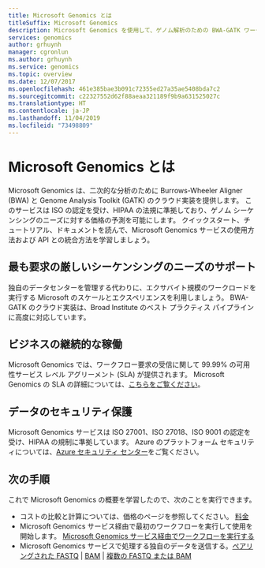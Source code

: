 ```yaml
---
title: Microsoft Genomics とは
titleSuffix: Microsoft Genomics
description: Microsoft Genomics を使用して、ゲノム解析のための BWA-GATK ワークフローを実行する方法について説明します。
services: genomics
author: grhuynh
manager: cgronlun
ms.author: grhuynh
ms.service: genomics
ms.topic: overview
ms.date: 12/07/2017
ms.openlocfilehash: 461e385bae3b091c72355ed27a35ae5408bda7c2
ms.sourcegitcommit: c22327552d62f88aeaa321189f9b9a631525027c
ms.translationtype: HT
ms.contentlocale: ja-JP
ms.lasthandoff: 11/04/2019
ms.locfileid: "73498809"
---
```

# <a name="what-is-microsoft-genomics"></a>Microsoft Genomics とは
Microsoft Genomics は、二次的な分析のために Burrows-Wheeler Aligner (BWA) と Genome Analysis Toolkit (GATK) のクラウド実装を提供します。 このサービスは ISO の認定を受け、HIPAA の法規に準拠しており、ゲノム シーケンシングのニーズに対する価格の予測を可能にします。 クイックスタート、チュートリアル、ドキュメントを読んで、Microsoft Genomics サービスの使用方法および API との統合方法を学習しましょう。

## <a name="support-your-most-demanding-sequencing-needs"></a>最も要求の厳しいシーケンシングのニーズのサポート
独自のデータセンターを管理する代わりに、エクサバイト規模のワークロードを実行する Microsoft のスケールとエクスペリエンスを利用しましょう。 BWA-GATK のクラウド実装は、Broad Institute のベスト プラクティス パイプラインに高度に対応しています。


## <a name="keep-your-business-running"></a>ビジネスの継続的な稼働
Microsoft Genomics では、ワークフロー要求の受信に関して 99.99% の可用性サービス レベル アグリーメント (SLA) が提供されます。 Microsoft Genomics の SLA の詳細については、[こちらをご覧ください](https://azure.microsoft.com/support/legal/sla/genomics/v1_0/)。


## <a name="secure-your-data"></a>データのセキュリティ保護
Microsoft Genomics サービスは ISO 27001、ISO 27018、ISO 9001 の認定を受け、HIPAA の規制に準拠しています。 Azure のプラットフォーム セキュリティについては、[Azure セキュリティ センター](https://www.microsoft.com/trustcenter/security)をご覧ください。


## <a name="next-steps"></a>次の手順
これで Microsoft Genomics の概要を学習したので、次のことを実行できます。
- コストの比較と計算については、価格のページを参照してください。 [料金](https://azure.microsoft.com/pricing/details/genomics/)
- Microsoft Genomics サービス経由で最初のワークフローを実行して使用を開始します。 [Microsoft Genomics サービス経由でワークフローを実行する](quickstart-run-genomics-workflow-portal.md)
- Microsoft Genomics サービスで処理する独自のデータを送信する。[ペアリングされた FASTQ](quickstart-input-pair-FASTQ.md) | [BAM](quickstart-input-BAM.md) | [複数の FASTQ または BAM](quickstart-input-multiple.md) 

